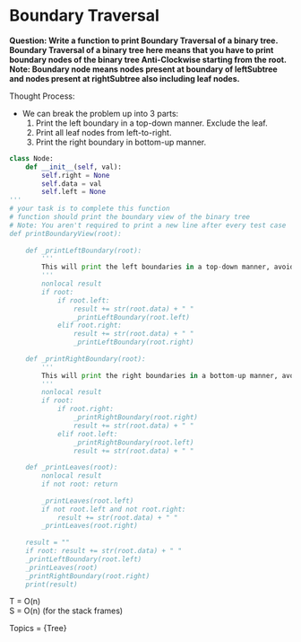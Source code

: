 # Boundary Traversal

<b>Question: Write a function to print Boundary Traversal of a binary tree. Boundary Traversal of a binary tree here means that you have to print boundary nodes of the binary tree Anti-Clockwise starting from the root.</b>
<b>Note: Boundary node means nodes present at boundary of leftSubtree and nodes present at rightSubtree also including leaf nodes.</b>

Thought Process:
* We can break the problem up into 3 parts:
  1. Print the left boundary in a top-down manner. Exclude the leaf.
  2. Print all leaf nodes from left-to-right.
  3. Print the right boundary in bottom-up manner.
  
```python
class Node:
    def __init__(self, val):
        self.right = None
        self.data = val
        self.left = None
'''
# your task is to complete this function
# function should print the boundary view of the binary tree
# Note: You aren't required to print a new line after every test case
def printBoundaryView(root):
    
    def _printLeftBoundary(root):
        '''
        This will print the left boundaries in a top-down manner, avoiding the leaves.
        '''
        nonlocal result
        if root:
            if root.left:
                result += str(root.data) + " "
                _printLeftBoundary(root.left)
            elif root.right:
                result += str(root.data) + " "
                _printLeftBoundary(root.right)
    
    def _printRightBoundary(root):
        '''
        This will print the right boundaries in a bottom-up manner, avoiding the leaves.
        '''
        nonlocal result
        if root:
            if root.right:
                _printRightBoundary(root.right)
                result += str(root.data) + " "
            elif root.left:
                _printRightBoundary(root.left)
                result += str(root.data) + " "
        
    def _printLeaves(root):
        nonlocal result
        if not root: return 
    
        _printLeaves(root.left)
        if not root.left and not root.right:
            result += str(root.data) + " "
        _printLeaves(root.right)
       
    result = ""
    if root: result += str(root.data) + " "
    _printLeftBoundary(root.left) 
    _printLeaves(root)
    _printRightBoundary(root.right)
    print(result)
```

T = O(n)  
S = O(n) (for the stack frames)

Topics = {Tree}
